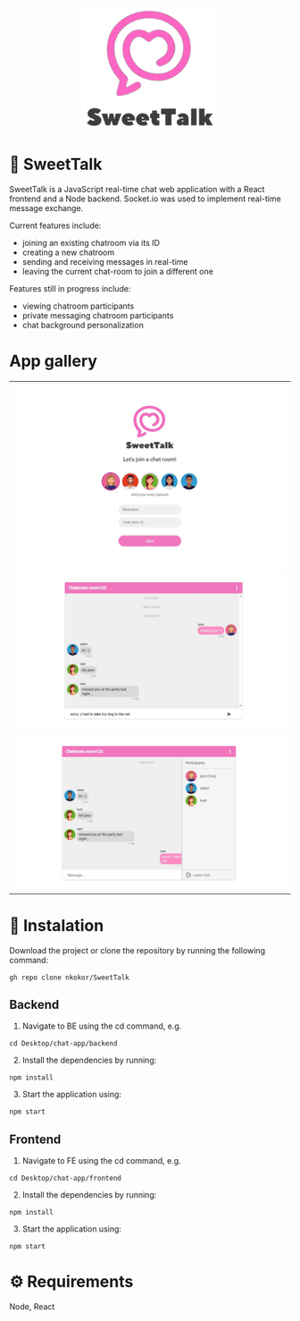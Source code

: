 
<p align="center">
  <img src='frontend/public/logo.png' alt='icon' style='margin: auto;'>
</p>

# 💌 SweetTalk
SweetTalk is a JavaScript real-time chat web application with a React frontend and a Node backend. Socket.io was used to implement real-time message exchange. 

Current features include:

- joining an existing chatroom via its ID
- creating a new chatroom
- sending and receiving messages in real-time
- leaving the current chat-room to join a different one

Features still in progress include:

- viewing chatroom participants
- private messaging chatroom participants
- chat background personalization

# App gallery

| | 
|:-------------------------:|
|<img alt="join" src="screenshots/image1.jpg">|
|<img alt="chat1" src="screenshots/image2.jpg">|
|<img alt="chat2" src="screenshots/image3.jpg">|

# 🔧 Instalation

Download the project or clone the repository by running the following command:
```
gh repo clone nkokor/SweetTalk
```

## Backend

1. Navigate to BE using the cd command, e.g.
```
cd Desktop/chat-app/backend
```

2. Install the dependencies by running:
```
npm install
```
3. Start the application using:
```
npm start
```

## Frontend

1. Navigate to FE using the cd command, e.g.
```
cd Desktop/chat-app/frontend
```

2. Install the dependencies by running:
```
npm install
```
3. Start the application using:
```
npm start
```

# ⚙ Requirements

Node, React





